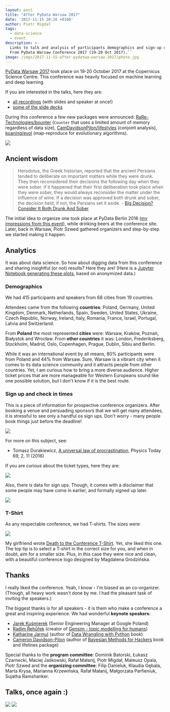 ```yaml
---
layout: post
title: "After PyData Warsaw 2017"
date: '2017-11-15 20:26 +0100'
author: Piotr Migdał
tags:
  - data-science
  - event
description: >-
  Links to talk and analysis of participants demographics and sign-up dynamics.
  From PyData Warsaw Conference 2017 (19-20 Oct 2017).``
image: /imgs/2017-11-15-after-pydatwa-warsaw-2017/photo.jpg
---
```


[PyData Warsaw 2017](https://pydata.org/warsaw2017/) took place on 19-20 October 2017 at the Copernicus Science Centre. This conference was heavily focused on machine learning and deep learning.

If you are interested in the talks, here they are:

* [all recordings](https://www.youtube.com/playlist?list=PLGVZCDnMOq0oe0eD-edj_2CuBIZ938bWT) (with slides and speaker at once!)
* [some of the slide decks](https://github.com/lopusz/pydata-warsaw-2017)

During this conference a few new packages were announced: [RaRe-Technologies/bounter](https://github.com/RaRe-Technologies/bounter) (`Counter` that uses a limited amount of memory regardless of data size),  [CamDavidsonPilon/lifestyles](https://github.com/CamDavidsonPilon/lifestyles) (conjoint analysis), [koaning/evol](https://github.com/koaning/evol) (map-reproduce for evolutionary algorithms).

![](/imgs/2017-11-15-after-pydatwa-warsaw-2017/photo.jpg)

## Ancient wisdom

> Herodotus, the Greek historian, reported that the ancient Persians tended to deliberate on important matters while they were drunk. They then reconsidered their decisions the following day when they were sober. If it happened that their first deliberation took place when they were sober, they would always reconsider the matter under the influence of wine. If a decision was approved both drunk and sober, the decision held; if not, the Persians set it aside. - [Big Decision? Consider It Both Drunk And Sober](https://www.forbes.com/sites/chunkamui/2016/03/22/wine-and-sleep-make-for-better-decisions/#96cdc2124b1f)

The initial idea to organize one took place at PyData Berlin 2016 ([my impressions from this event](http://p.migdal.pl/2016/05/25/my-impressions-from-pydata-berlin-2016.html)), while drinking beers at the conference site. Later, back in Warsaw, Piotr Szwed gathered organizers and step-by-step we started making it happen.


## Analytics

It was about data science. So how about digging data from this conference and sharing insightful (or not) results? Here they are! (Here is a [Jupyter Notebook generating these plots](https://github.com/stared/random_data_explorations/blob/master/201711_pydatawaw/analysis.ipynb), based on anonymized data.)


### Demographics

We had 415 participants and speakers from 68 cities from 19 countries.

Attendees came from the following **countries**: Poland, Germany, United Kingdom, Denmark, Netherlands, Spain, Sweden, United States, Ukraine, Czech Republic, Norway, Ireland, Italy, Romania, France, Israel, Portugal, Latvia and Switzerland.

From **Poland** the most represented **cities** were: Warsaw, Kraków, Poznań, Białystok and Wrocław. From **other countries** it was: London, Frederiksberg, Stockholm, Madrid, Oslo, Copenhagen, Prague, Dublin, Sibiu and Berlin.

While it was an international event by all means, 80% participants were from Poland and 44% from Warsaw. Sure, Warsaw is a vibrant city when it comes to its data science community and it attracts people from other countries. Yet, I am curious how to bring a more diverse audience. Higher ticket prices that are more manageable for Western Europeans sound like one possible solution, but I don't know if it is the best route.


### Sign up and check in times

This is a piece of information for prospective conference organizers.
After booking a venue and persuading sponsors that we will get many attendees, it is stressful to see only a handful os sign ups.
Don't worry - many people book things just before the deadline!

![](/imgs/2017-11-15-after-pydatwa-warsaw-2017/checkins_pdwc17.png)

For more on this subject, see:

* Tomasz Durakiewicz, [A universal law of procrastination](https://doi.org/10.1063/PT.3.3064), Physics Today 69, 2, 11 (2016)

If you are curious about the ticket types, here they are:

![](/imgs/2017-11-15-after-pydatwa-warsaw-2017/tickets_pdwc17.png)

Also, there is data for sign ups. Though, it comes with a disclaimer that some people may have come in earlier, and formally signed up later.

![](/imgs/2017-11-15-after-pydatwa-warsaw-2017/signups_pdwc17.png)


### T-Shirt

As any respectable conference, we had T-shirts. The sizes were:

![](/imgs/2017-11-15-after-pydatwa-warsaw-2017/tshirts_pdwc17.png)

My girlfriend wrote [Death to the Conference T-Shirt](https://medium.com/@SexCoachSarah/death-to-the-conference-t-shirt-2438b24589d0). Yet, she liked this one. The top tip is to select a T-shirt in the correct size for you, and when in doubt, aim for a smaller size. Plus, in this case they were nice and clean, with a beautiful conference logo designed by Magdalena Grodzińska.


## Thanks

I really liked the conference. Yeah, I know - I'm biased as an co-organizer. (Though, all heavy work wasn't done by me. I had the pleasant task of inviting the speakers.)

The biggest thanks is for all speakers - it is them who make a conference a great and inspiring experience. We had wonderful **keynote speakers**:

* [Jarek Kuśmierek](https://www.linkedin.com/in/jaros%C5%82aw-ku%C5%9Bmierek-73322598/) (Senior Engineering Manager at Google Poland)
* [Radim Řehůřek](https://twitter.com/radimrehurek) (creator of [Gensim - topic modelling for humans](https://radimrehurek.com/gensim/))
* [Katharine Jarmul](https://twitter.com/kjam) (author of [Data Wrangling with Python](http://shop.oreilly.com/product/0636920032861.do) book)
* [Cameron Davidson-Pilon](https://github.com/CamDavidsonPilon) (author of [Bayesian Methods for Hackers](http://camdavidsonpilon.github.io/Probabilistic-Programming-and-Bayesian-Methods-for-Hackers/) book and lifelines package)

Special thanks to the **program committee**: Dominik Batorski, Łukasz Czarnecki, Maciej Jaśkowski, Rafał Małanij, Piotr Migdał, Mateusz Opala, Piotr Szwed and the **organizing committee**: Filip Danieluk, Klaudia Gębala, Marta Krysa, Marianna Krzewińska, Rafał Małanij, Małgorzata Parfieniuk, Sujatha Ramshanker.


## Talks, once again :)

[![](/imgs/2017-11-15-after-pydatwa-warsaw-2017/talks_1.png)](https://www.youtube.com/playlist?list=PLGVZCDnMOq0oe0eD-edj_2CuBIZ938bWT)
[![](/imgs/2017-11-15-after-pydatwa-warsaw-2017/talks_2.png)](https://www.youtube.com/playlist?list=PLGVZCDnMOq0oe0eD-edj_2CuBIZ938bWT)
